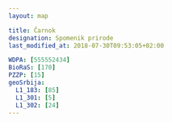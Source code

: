 ```yaml
---
layout: map

title: Čarnok
designation: Spomenik prirode
last_modified_at: 2018-07-30T09:53:05+02:00

WDPA: [555552434]
BioRaS: [170]
PZZP: [15]
geoSrbija:
  L1_183: [85]
  L1_301: [5]
  L1_302: [24]
---
```

